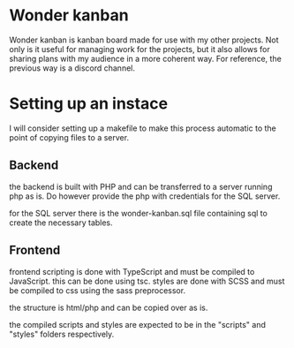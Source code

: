 # Wonder kanban

Wonder kanban is kanban board made for use with my other projects. Not only is it useful for managing work for the projects, but it also allows for sharing plans with my audience in a more coherent way. For reference, the previous way is a discord channel.

# Setting up an instace

I will consider setting up a makefile to make this process automatic to the point of copying files to a server.

## Backend
the backend is built with PHP and can be transferred to a server running php as is. Do however provide the php with credentials for the SQL server.

for the SQL server there is the wonder-kanban.sql file containing sql to create the necessary tables.

## Frontend
frontend scripting is done with TypeScript and must be compiled to JavaScript. this can be done using tsc.
styles are done with SCSS and must be compiled to css using the sass preprocessor.

the structure is html/php and can be copied over as is.

the compiled scripts and styles are expected to be in the "scripts" and "styles" folders respectively.
